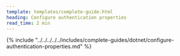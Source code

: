 ```yaml
---
template: templates/complete-guide.html
heading: Configure authentication properties
read_time: 2 min
---
```


{% include "../../../../../includes/complete-guides/dotnet/configure-authentication-properties.md" %}
